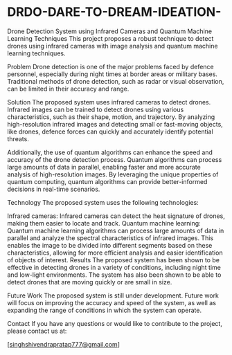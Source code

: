 # DRDO-DARE-TO-DREAM-IDEATION-
Drone Detection System using Infrared Cameras and Quantum Machine Learning Techniques
This project proposes a robust technique to detect drones using infrared cameras with image analysis and quantum machine learning techniques.

Problem
Drone detection is one of the major problems faced by defence personnel, especially during night times at border areas or military bases. Traditional methods of drone detection, such as radar or visual observation, can be limited in their accuracy and range.

Solution
The proposed system uses infrared cameras to detect drones. Infrared images can be trained to detect drones using various characteristics, such as their shape, motion, and trajectory. By analyzing high-resolution infrared images and detecting small or fast-moving objects, like drones, defence forces can quickly and accurately identify potential threats.

Additionally, the use of quantum algorithms can enhance the speed and accuracy of the drone detection process. Quantum algorithms can process large amounts of data in parallel, enabling faster and more accurate analysis of high-resolution images. By leveraging the unique properties of quantum computing, quantum algorithms can provide better-informed decisions in real-time scenarios.

Technology
The proposed system uses the following technologies:

Infrared cameras: Infrared cameras can detect the heat signature of drones, making them easier to locate and track.
Quantum machine learning: Quantum machine learning algorithms can process large amounts of data in parallel and analyze the spectral characteristics of infrared images. This enables the image to be divided into different segments based on these characteristics, allowing for more efficient analysis and easier identification of objects of interest.
Results
The proposed system has been shown to be effective in detecting drones in a variety of conditions, including night time and low-light environments. The system has also been shown to be able to detect drones that are moving quickly or are small in size.

Future Work
The proposed system is still under development. Future work will focus on improving the accuracy and speed of the system, as well as expanding the range of conditions in which the system can operate.

Contact
If you have any questions or would like to contribute to the project, please contact us at:

[singhshivendrapratap777@gmail.com]
